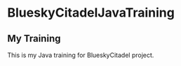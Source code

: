 # BlueskyCitadelJavaTraining

## My Training

This is my Java training for BlueskyCitadel
project.
 
